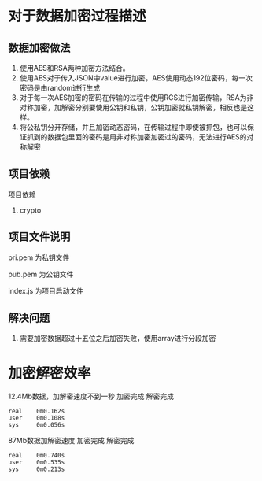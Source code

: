 # 对于数据加密过程描述
## 数据加密做法
1. 使用AES和RSA两种加密方法结合。
2. 使用AES对于传入JSON中value进行加密，AES使用动态192位密码，每一次密码是由random进行生成
3. 对于每一次AES加密的密码在传输的过程中使用RCS进行加密传输，RSA为非对称加密，加解密分别要使用公钥和私钥，公钥加密就私钥解密，相反也是这样。
4. 将公私钥分开存储，并且加密动态密码，在传输过程中即使被抓包，也可以保证抓到的数据包里面的密码是用非对称加密加密过的密码，无法进行AES的对称解密

## 项目依赖
项目依赖
1. crypto

## 项目文件说明
pri.pem 为私钥文件

pub.pem 为公钥文件

index.js 为项目启动文件

## 解决问题
1. 需要加密数据超过十五位之后加密失败，使用array进行分段加密

# 加密解密效率
12.4Mb数据，加解密速度不到一秒
    加密完成
    解密完成

    real    0m0.162s
    user    0m0.108s
    sys     0m0.056s

87Mb数据加解密速度
    加密完成
    解密完成

    real    0m0.740s
    user    0m0.535s
    sys     0m0.213s